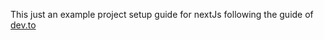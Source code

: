 This just an example project setup guide for nextJs following the guide of [dev.to](https://dev.to/alexeagleson/how-to-build-scalable-architecture-for-your-nextjs-project-2pb7)